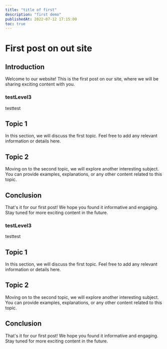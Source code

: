```yaml
---
title: "title of first"
description: "first demo"
publishedAt: 2022-07-12 17:15:00
toc: true
---
```


# First post on out site

## Introduction

Welcome to our website! This is the first post on our site, where we will be sharing exciting content with you.

### testLevel3

testtest

## Topic 1

In this section, we will discuss the first topic. Feel free to add any relevant information or details here.

## Topic 2

Moving on to the second topic, we will explore another interesting subject. You can provide examples, explanations, or any other content related to this topic.

## Conclusion

That's it for our first post! We hope you found it informative and engaging. Stay tuned for more exciting content in the future.

### testLevel3

testtest

## Topic 1

In this section, we will discuss the first topic. Feel free to add any relevant information or details here.

## Topic 2

Moving on to the second topic, we will explore another interesting subject. You can provide examples, explanations, or any other content related to this topic.

## Conclusion

That's it for our first post! We hope you found it informative and engaging. Stay tuned for more exciting content in the future.
